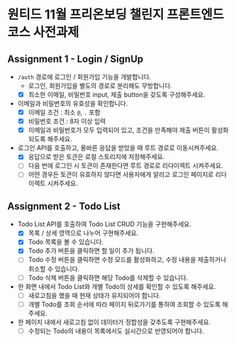 # 원티드 11월 프리온보딩 챌린지 프론트엔드 코스 사전과제

## Assignment 1 - Login / SignUp

- `/auth` 경로에 로그인 / 회원가입 기능을 개발합니다.
  - 로그인, 회원가입을 별도의 경로로 분리해도 무방합니다.
  - [x] 최소한 이메일, 비밀번호 input, 제출 button을 갖도록 구성해주세요.
- 이메일과 비밀번호의 유효성을 확인합니다.
  - [x] 이메일 조건 : 최소 `@`, `.` 포함
  - [x] 비밀번호 조건 : 8자 이상 입력
  - [x] 이메일과 비밀번호가 모두 입력되어 있고, 조건을 만족해야 제출 버튼이 활성화 되도록 해주세요.
- 로그인 API를 호출하고, 올바른 응답을 받았을 때 루트 경로로 이동시켜주세요.
  - [x] 응답으로 받은 토큰은 로컬 스토리지에 저장해주세요.
  - [ ] 다음 번에 로그인 시 토큰이 존재한다면 루트 경로로 리다이렉트 시켜주세요.
  - [ ] 어떤 경우든 토큰이 유효하지 않다면 사용자에게 알리고 로그인 페이지로 리다이렉트 시켜주세요.

## Assignment 2 - Todo List

- Todo List API를 호출하여 Todo List CRUD 기능을 구현해주세요.
  - [x] 목록 / 상세 영역으로 나누어 구현해주세요.
  - [x] Todo 목록을 볼 수 있습니다.
  - [x] Todo 추가 버튼을 클릭하면 할 일이 추가 됩니다.
  - [ ] Todo 수정 버튼을 클릭하면 수정 모드를 활성화하고, 수정 내용을 제출하거나 취소할 수 있습니다.
  - [ ] Todo 삭제 버튼을 클릭하면 해당 Todo를 삭제할 수 있습니다.
- 한 화면 내에서 Todo List와 개별 Todo의 상세를 확인할 수 있도록 해주세요.
  - [ ] 새로고침을 했을 때 현재 상태가 유지되어야 합니다.
  - [ ] 개별 Todo를 조회 순서에 따라 페이지 뒤로가기를 통하여 조회할 수 있도록 해주세요.
- 한 페이지 내에서 새로고침 없이 데이터가 정합성을 갖추도록 구현해주세요.
  - [ ] 수정되는 Todo의 내용이 목록에서도 실시간으로 반영되어야 합니다.
